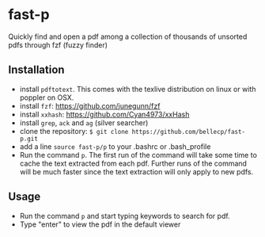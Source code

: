 # fast-p
Quickly find and open a pdf among a collection of thousands of unsorted pdfs through fzf (fuzzy finder)


## Installation

- install ``pdftotext``. This comes with the texlive distribution on linux or with poppler on OSX.
- install ``fzf``: https://github.com/junegunn/fzf
- install ``xxhash``: https://github.com/Cyan4973/xxHash
- install ``grep``, ``ack`` and ``ag`` (silver searcher)
- clone the repository: ``$ git clone https://github.com/bellecp/fast-p.git`` 
- add a line ``source fast-p/p`` to your .bashrc or .bash_profile
- Run the command ``p``. The first run of the command will take some time to cache the text extracted from each pdf. Further runs of the command will be much faster since the text extraction will only apply to new pdfs.


## Usage

- Run the command ``p`` and start typing keywords to search for pdf.
- Type "enter" to view the pdf in the default viewer
